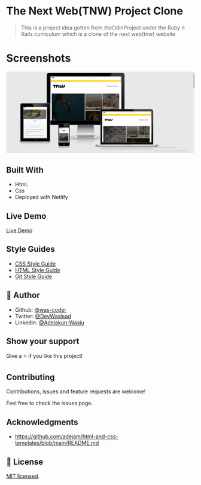 # The Next Web(TNW) Project Clone

> This is a project idea gotten from theOdinProject under the Ruby n Rails curriculum which is a clone of the next web(tnw) website

# Screenshots

![screenshots](/images/screenshot.PNG)

## Built With

- Html.
- Css
- Deployed with Netlify

## Live Demo

[Live Demo](https://nextwebclone.netlify.app/)

## Style Guides

- [CSS Style Guide](http://udacity.github.io/frontend-nanodegree-styleguide/css.html)
- [HTML Style Guide](http://udacity.github.io/frontend-nanodegree-styleguide/index.html)
- [Git Style Guide](https://udacity.github.io/git-styleguide/)

## 👤 Author

- Github: [@was-coder](https://github.com/was-coder)
- Twitter: [@DevWaslead](https://twitter.com/DevWaslead)
- Linkedin: [@Adelakun-Wasiu](https://www.linkedin.com/in/adelakun-wasiu-1a2a5b1a6/)

## Show your support

Give a ⭐️ if you like this project!

## Contributing

Contributions, issues and feature requests are welcome!

Feel free to check the issues page.

## Acknowledgments
- https://github.com/adejam/html-and-css-templates/blob/main/README.md

## 📝 License

[MIT licensed](./LICENSE).
